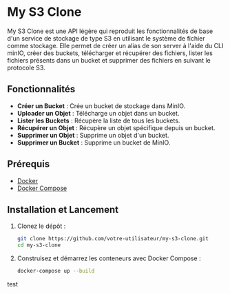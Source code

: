 # My S3 Clone

My S3 Clone est une API légère qui reproduit les fonctionnalités de base d'un service de stockage de type S3 en utilisant le système de fichier comme stockage. Elle permet de créer un alias de son server à l'aide du CLI minIO, créer des buckets, télécharger et récupérer des fichiers, lister les fichiers présents dans un bucket et supprimer des fichiers en suivant le protocole S3.

## Fonctionnalités

- **Créer un Bucket** : Crée un bucket de stockage dans MinIO.
- **Uploader un Objet** : Télécharge un objet dans un bucket.
- **Lister les Buckets** : Récupère la liste de tous les buckets.
- **Récupérer un Objet** : Récupère un objet spécifique depuis un bucket.
- **Supprimer un Objet** : Supprime un objet d'un bucket.
- **Supprimer un Bucket** : Supprime un bucket de MinIO.

## Prérequis

- [Docker](https://www.docker.com/)
- [Docker Compose](https://docs.docker.com/compose/)

## Installation et Lancement

1. Clonez le dépôt :

    ```bash
    git clone https://github.com/votre-utilisateur/my-s3-clone.git
    cd my-s3-clone
    ```

2. Construisez et démarrez les conteneurs avec Docker Compose :

    ```bash
    docker-compose up --build
    ```

test



